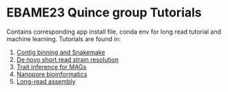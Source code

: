 # EBAME23 Quince group Tutorials
Contains corresponding app install file, conda env for long read tutorial and machine learning. 
Tutorials are found in:
1. [Contig binning and Snakemake](Binning.md)
2. [De novo short read strain resolution](StrainResolution.md)
3. [Trait inference for MAGs](TraitInference.md)
4. [Nanopore bioinformatics](Nanopore.md)
5. [Long-read assembly](LongReads2024.md)
